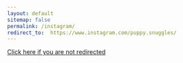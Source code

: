 ```yaml
---
layout: default
sitemap: false
permalink: /instagram/
redirect_to:  https://www.instagram.com/puppy.snuggles/
---
```


[Click here if you are not redirected](https://www.instagram.com/puppy.snuggles/)
